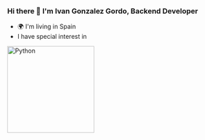 ### Hi there 👋 I'm Ivan Gonzalez Gordo, Backend Developer

<!--
**ivifp1712/ivifp1712** is a ✨ _special_ ✨ repository because its `README.md` (this file) appears on your GitHub profile.

Here are some ideas to get you started:

- 🔭 I’m currently working on ...
- 🌱 I’m currently learning ...
- 👯 I’m looking to collaborate on ...
- 🤔 I’m looking for help with ...
- 💬 Ask me about ...
- 📫 How to reach me: ...
- 😄 Pronouns: ...
- ⚡ Fun fact: ...
-->

- :earth_africa: I'm living in Spain
- I have special interest in 
<img src="https://logodownload.org/wp-content/uploads/2019/10/python-logo-1.png" width="200" alt="Python" />


